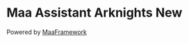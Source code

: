 # Maa Assistant Arknights New

Powered by [MaaFramework](https://github.com/MaaAssistantArknights/MaaFramework)
